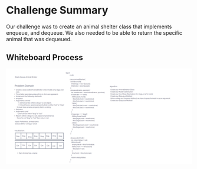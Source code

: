 # Challenge Summary

Our challenge was to create an animal shelter class that implements enqueue, and dequeue. We also needed to be able to return the specific animal that was dequeued.

## Whiteboard Process
![Stack-Queue-Animal-Shelter](./assets/Stack-Queue-Animal-Shelter.png)